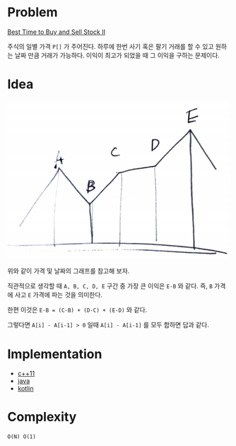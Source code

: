 # Problem

[Best Time to Buy and Sell Stock II](https://leetcode.com/problems/best-time-to-buy-and-sell-stock-ii/)

주식의 일별 가격 `P[]` 가 주어진다. 하루에 한번 사기 혹은 팔기 거래를
할 수 있고 원하는 날짜 만큼 거래가 가능하다. 이익이 최고가 되었을 때
그 이익을 구하는 문제이다.

# Idea

![](graph.png)

위와 같이 가격 및 날짜의 그래프를 참고해 보자. 

직관적으로 생각할 때 `A, B, C, D, E` 구간 중
가장 큰 이익은 `E-B` 와 같다. 즉, `B` 가격에 사고 `E` 가격에 파는 것을 의미한다.

한편 이것은 `E-B = (C-B) + (D-C) + (E-D)` 와
같다. 

그렇다면 `A[i] - A[i-1] > 0` 일때 `A[i] - A[i-1]` 를 모두 합하면 답과
같다.

# Implementation

* [c++11](a.cpp)
* [java](MainApp.java)
* [kotlin](MainApp.kt)

# Complexity

```
O(N) O(1)
```
